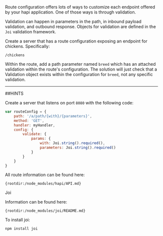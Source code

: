 Route configuration offers lots of ways to customize each endpoint offered by
your hapi application. One of those ways is through validation.

Validation can happen in parameters in the path, in inbound payload validation,
and outbound response. Objects for validation are defined in the `Joi`
validation framework.

Create a server that has a route configuration exposing an endpoint for
chickens. Specifically:

```
/chickens
```

Within the route, add a path parameter named `breed` which has an attached
validation within the route's configuration. The solution will just check that a
Validation object exists within the configuration for `breed`, not any specific
validation.

-----------------------------------------------------------------
##HINTS

Create a server that listens on port `8080` with the following code:

```js
var routeConfig = {
    path: '/a/path/{with}/{parameters}',
    method: 'GET',
    handler: myHandler,
    config: {
        validate: {
            params: {
                with: Joi.string().required(),
                parameters: Joi.string().required()
            }
        }
    }
}
```

All route information can be found here:

    {rootdir:/node_modules/hapi/API.md}

Joi

Information can be found here:

    {rootdir:/node_modules/joi/README.md}

To install joi:

```sh
npm install joi
```

